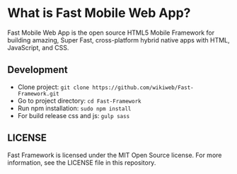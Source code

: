 # What is Fast Mobile Web App?
Fast Mobile Web App is the open source HTML5 Mobile Framework for building amazing, Super Fast, cross-platform hybrid native apps with HTML, JavaScript, and CSS.

## Development
* Clone project: `git clone https://github.com/wikiweb/Fast-Framework.git`
* Go to project directory: `cd Fast-Framework`
* Run npm installation: `sudo npm install`
* For build release css and js: `gulp sass`


## LICENSE

Fast Framework is licensed under the MIT Open Source license. For more information, see the LICENSE file in this repository.